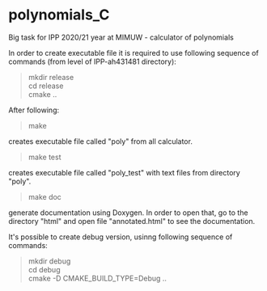 # polynomials_C
Big task for IPP 2020/21 year at MIMUW - calculator of polynomials

In order to create executable file it is required to use following sequence of commands (from level of IPP-ah431481 directory):

>mkdir release\
>cd release\
>cmake ..

After following:

>make

creates executable file called "poly" from all calculator.

>make test

creates executable file called "poly_test" with text files from directory "poly".

>make doc

generate documentation using Doxygen. In order to open that, go to the directory "html" and open file "annotated.html" to see the documentation.

It's possible to create debug version, usinng following sequence of commands:

>mkdir debug\
>cd debug\
>cmake -D CMAKE_BUILD_TYPE=Debug ..
